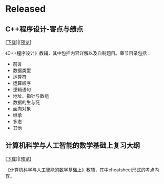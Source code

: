 # Released

## C++程序设计-寄点与绩点

\[[下载](https://raw.githubusercontent.com/XiStudyGroup/XiStudyGroup/main/src/C++程序设计-绩点与寄点.pdf)\]|\[[预览](../学习资料/C++程序设计-绩点与寄点.md)\]

《C++程序设计》教辅，其中包括内容详解以及自制题目。章节目录包括：

- 前言
- 数据类型
- 运算符
- 运算顺序
- 逻辑语句
- 地址、指针与数组
- 数据的生与死
- 面向对象
- 继承
- 多态
- 其他

## 计算机科学与人工智能的数学基础上复习大纲

\[[下载](https://raw.githubusercontent.com/XiStudyGroup/XiStudyGroup/main/src/计算机科学与人工智能的数学基础上复习大纲.pdf)\]|\[[预览](../学习资料/计算机科学与人工智能的数学基础上复习大纲.md)\]

《计算机科学与人工智能的数学基础上》教辅，其中cheatsheet形式的考点内容。
